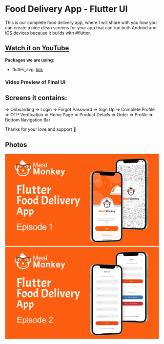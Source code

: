 # Food Delivery App - Flutter UI 

This is our complete food delivery app, where I will share with you how you can create a nice clean screens for your app that can run both Andriod and iOS devices because it builds with #flutter.

## [Watch it on YouTube](https://www.youtube.com/playlist?list=PLFl8xqtYMecwuFQxVMXkWeYJfXCy38KLS)

**Packages we are using:**

- flutter_svg: [link](https://pub.dev/packages/flutter_svg)


### Video Preview of Final UI

## Screens it contains:

=> Onboarding
=> Login
=> Forgot Password
=> Sign Up
=> Complete Profile
=> OTP Verification
=> Home Page
=> Product Details
=> Order
=> Profile
=> Bottom Navigation Bar

Thanks for your love and support 🙏 

## Photos
![Preview](1.png)
![Preview](2.png)
